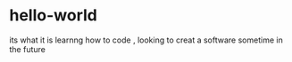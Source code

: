 # hello-world
its what it is
learnng how to code , looking to creat a software sometime in the future 

